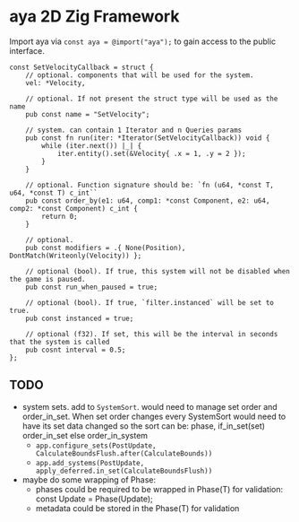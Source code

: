 # aya 2D Zig Framework

Import aya via `const aya = @import("aya");` to gain access to the public interface.



```zig
const SetVelocityCallback = struct {
    // optional. components that will be used for the system.
    vel: *Velocity,

    // optional. If not present the struct type will be used as the name
    pub const name = "SetVelocity";

    // system. can contain 1 Iterator and n Queries params
    pub const fn run(iter: *Iterator(SetVelocityCallback)) void {
        while (iter.next()) |_| {
            iter.entity().set(&Velocity{ .x = 1, .y = 2 });
        }
    }

    // optional. Function signature should be: `fn (u64, *const T, u64, *const T) c_int``
    pub const order_by(e1: u64, comp1: *const Component, e2: u64, comp2: *const Component) c_int {
        return 0;
    }

    // optional.
    pub const modifiers = .{ None(Position), DontMatch(Writeonly(Velocity)) };

    // optional (bool). If true, this system will not be disabled when the game is paused.
    pub const run_when_paused = true;

    // optional (bool). If true, `filter.instanced` will be set to true.
    pub const instanced = true;

    // optional (f32). If set, this will be the interval in seconds that the system is called
    pub cosnt interval = 0.5;
};
```



## TODO
- system sets. add to `SystemSort`. would need to manage set order and order_in_set. When set order changes every SystemSort
    would need to have its set data changed so the sort can be: phase, if_in_set(set) order_in_set else order_in_system
    - `app.configure_sets(PostUpdate, CalculateBoundsFlush.after(CalculateBounds))`
    - `app.add_systems(PostUpdate, apply_deferred.in_set(CalculateBoundsFlush))`
- maybe do some wrapping of Phase:
    - phases could be required to be wrapped in Phase(T) for validation: const Update = Phase(Update);
    - metadata could be stored in the Phase(T) for validation